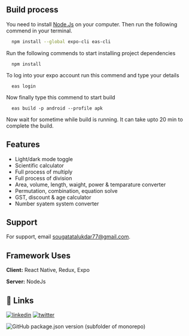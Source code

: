 ## Build process

You need to install [Node.Js](https://nodejs.org/en/download) on your computer. Then run the following commend in your terminal.

```bash
  npm install --global expo-cli eas-cli
```

Run the following commends to start installing project dependencies

```
  npm install
```

To log into your expo account run this commend and type your details

```
  eas login
```

Now finally type this commend to start build

```
  eas build -p android --profile apk
```

Now wait for sometime while build is running. It can take upto 20 min to complete the build.

## Features

-   Light/dark mode toggle
-   Scientific calculator
-   Full process of multiply
-   Full process of division
-   Area, volume, length, waight, power & temparature converter
-   Permutation, combination, equation solve
-   GST, discount & age calculator
-   Number syatem system converter

## Support

For support, email sougatatalukdar77@gmail.com.

## Framework Uses

**Client:** React Native, Redux, Expo

**Server:** NodeJs

## 🔗 Links

[![linkedin](https://img.shields.io/badge/instagram-E1306C?style=for-the-badge&logo=instagram&logoColor=white)](https://www.instagram.com/sougata_76/)
[![twitter](https://img.shields.io/badge/facebook-0165E1?style=for-the-badge&logo=facebook&logoColor=white)](https://www.facebook.com/sougata76)

![GitHub package.json version (subfolder of monorepo)](https://img.shields.io/github/package-json/v/sou-gata/react-native-calculator?logo=v.1.2.9)
